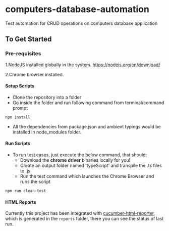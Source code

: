 # computers-database-automation
Test automation for CRUD operations on computers database application 

## To Get Started

### Pre-requisites
1.NodeJS installed globally in the system.
https://nodejs.org/en/download/

2.Chrome browser installed.


#### Setup Scripts
* Clone the repository into a folder
* Go inside the folder and run following command from terminal/command prompt
```
npm install 
```
* All the dependencies from package.json and ambient typings would be installed in node_modules folder.

#### Run Scripts

* To run test cases, just execute the below command, that should:
    * Download the **chrome driver** binaries locally for you!
    * Create an output folder named 'typeScript' and transpile the .ts files to .js
    * Run the test command which launches the Chrome Browser and runs the script

```
npm run clean-test
``` 

#### HTML Reports
Currently this project has been integrated with [cucumber-html-reporter](https://github.com/gkushang/cucumber-html-reporter), which is generated in the `reports` folder, there you can see the status of last run.
